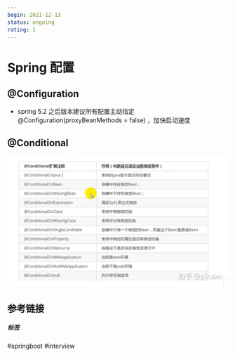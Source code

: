 ```yaml
---
begin: 2021-12-13
status: ongoing
rating: 1
---
```


# Spring 配置

## @Configuration
- spring 5.2 之后版本建议所有配置主动指定 @Configuration(proxyBeanMethods = false) ，加快启动速度

## @Conditional

![](image/Pasted%20image%2020211213202555.png)

## 参考链接


##### 标签
#springboot #interview 